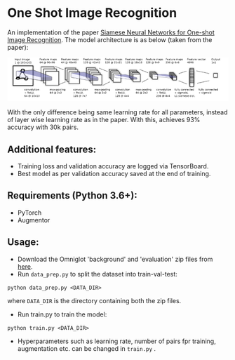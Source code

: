 # One Shot Image Recognition

An implementation of the paper [Siamese Neural Networks for One-shot Image Recognition](https://www.cs.cmu.edu/~rsalakhu/papers/oneshot1.pdf).
The model architecture is as below (taken from the paper):

<p align="center">
  <img src= "siamese-nn-architecture.png">
</p>

With the only difference being same learning rate for all parameters, instead of layer wise learning rate as in the paper.
With this, achieves 93% accuracy with 30k pairs.

## Additional features:
* Training loss and validation accuracy are logged via TensorBoard.
* Best model as per validation accuracy saved at the end of training.

## Requirements (Python 3.6+):
* PyTorch
* Augmentor

## Usage:
* Download the Omniglot 'background' and 'evaluation' zip files from [here](https://github.com/brendenlake/omniglot).
* Run `data_prep.py` to split the dataset into train-val-test:
 ```
 python data_prep.py <DATA_DIR>
 ```
 where `DATA_DIR` is the directory containing both the zip files.
 * Run train.py to train the model:
```
python train.py <DATA_DIR>
```
* Hyperparameters such as learning rate, number of pairs fpr training, augmentation etc. can be changed in `train.py` .
